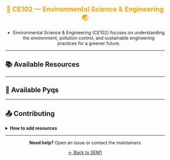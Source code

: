 <div align = "center" style="color:orange">

## 🌿 CE102 — Environmental Science & Engineering 🌏

</div>

<div align = "center">

- Environmental Science & Engineering (CE102) focuses on understanding the environment, pollution control, and sustainable engineering practices for a greener future.

</div>

---

## 📚 Available Resources

<div align="center">

<PDFViewer :resources="[
  { name: 'CE Notes Ch 1 - 3', fileId: '1cI_jx4cSGFSNubHWlGd7zUmEA98kfboB' },
  { name: 'Complete Note', fileId: '1pAOUle1FFF_JU4pCW4VRYTgz_dpnRpea' },
  { name: 'Environment Book upto Midsem', fileId: '1SWbuWa9B960UOyPvAkS1yODOF-iQu2n8' },
  { name: 'Environmental Studies', fileId: '1RVh8nxW4nJjfDHCI1Ovq6eNh3OG82wLH' },
  { name: 'EVS Mid Sem Assignment Questions', fileId: '1ZhAHxJ21eq3bJQiGDNnqUNn1LxEYZ2TQ' },
  { name: 'EVS Midsem Notes', fileId: '16ur3gBBCXG3rHnWx4tZlARje-Ir86Dfr' },
  { name: 'EVS Notes', fileId: '1U_P0NimsFT6PsyILPUPM024MWnGkjSwx' },
  { name: 'EVS', fileId: '1N4CQon5aFLqSNPwXTsmHhD1rJbAkQz59' },
  { name: 'Starting', fileId: '1U0F_VLkGUnyGFy5OMSYbYH7FY3GNV-Yp' },
  {name: 'Assignment 01 Solutions', fileId: '1SYmfkYv77pr7LM36zLKIc4EepSf6lgJC'},
  {name: 'JP Sharma Book', fileId: '1Yc0Bik1YZYvsybCZf-zUraMa3PZnmhrm'},
  {name: 'Book Portion Upto Mid Sems', fileId: '1U5_Kae1zGYVGLlA5yJSwEBIDTwLDM4Yt'},
  {name: 'Assignment 01', fileId: '1TGO1Z8y0lNiToiZROdS65vh8zj7h875g'},
  {name: 'Assignment 02', fileId: '1_Fa9Cgj-CWhE8dc_77BZ_E7hbmmdALIy'},
  {name: 'Complete Assignment Solution', fileId: '1SVlzfTbj1ilOqkrJvO0jXghDJJXsytBA'},
  {name: 'Book Part 2',fileId: '1Gf55JkMwVOjZCDC2ACbPzWMraEslReaQ'}
]" />

</div>

---

## 📑 Available Pyqs

<div align="center">

</div>

---

## 📤 Contributing

<details>
<summary><b>How to add resources</b></summary>

### Option A: Upload PDFs

```
CE102/
├── CE102_Mid_2024.pdf
├── CE102_End_2023.pdf
└── CE102_Notes_TopicX.pdf
```

### Option B: Add Drive Links (Recommended)

Add your Google Drive share link to the table above following the existing format.

**📝 Naming Convention**

- For exams: `CE102_Mid_YYYY.pdf` or `CE102_End_YYYY.pdf`
- For notes: `CE102_Lecture#_Topic.pdf`
- For assignments: `CE102_Assignment#_YYYY.pdf`

> 💡 **Important:** Only add files you have permission to share

</details>

---

<div align="center">

**Need help?** Open an issue or contact the maintainers

[← Back to SEM1](../)

</div>
